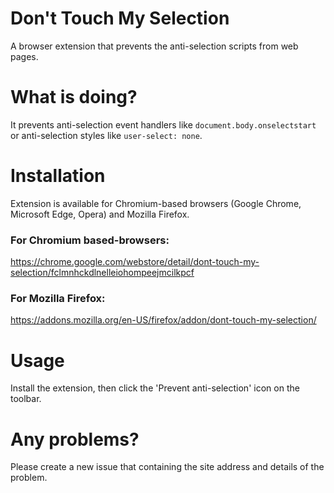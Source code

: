 # Don't Touch My Selection
A browser extension that prevents the anti-selection scripts from web pages.

# What is doing?
It prevents anti-selection event handlers like `document.body.onselectstart` or anti-selection styles like `user-select: none`.

# Installation
Extension is available for Chromium-based browsers (Google Chrome, Microsoft Edge, Opera) and Mozilla Firefox.

### For Chromium based-browsers:
https://chrome.google.com/webstore/detail/dont-touch-my-selection/fclmnhckdlnelleiohompeejmcilkpcf

### For Mozilla Firefox:
https://addons.mozilla.org/en-US/firefox/addon/dont-touch-my-selection/

# Usage
Install the extension, then click the 'Prevent anti-selection' icon on the toolbar.

# Any problems?
Please create a new issue that containing the site address and details of the problem.